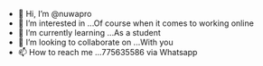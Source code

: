 - 👋 Hi, I’m @nuwapro
- 👀 I’m interested in ...Of course when it comes to working online
- 🌱 I’m currently learning ...As a student
- 💞️ I’m looking to collaborate on ...With you 
- 📫 How to reach me ...775635586 via Whatsapp

<!---
113nuwa/113nuwa is a ✨ special ✨ repository because its `README.md` (this file) appears on your GitHub profile.
You can click the Preview link to take a look at your changes.
--->
